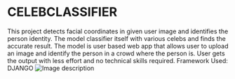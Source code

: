 # CELEBCLASSIFIER

This project detects facial coordinates in given user image and identifies the person identity.
The model classifier itself with various celebs and finds the accurate result.
The model is user based web app that allows user to upload an image and identify the person in a crowd where the person is.
User gets the output with less effort and no technical skills required.
Framework Used: DJANGO
![Image description](celebclassifier/sample.png)
